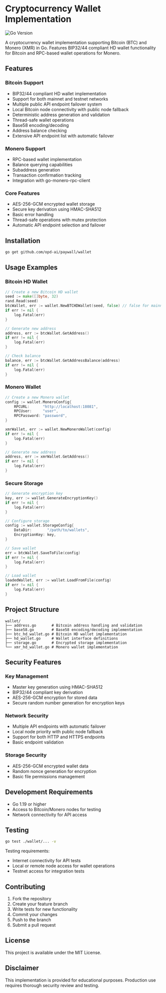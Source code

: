 # Cryptocurrency Wallet Implementation

![Go Version](https://img.shields.io/badge/go-%3E%3D1.19-blue)

A cryptocurrency wallet implementation supporting Bitcoin (BTC) and Monero (XMR) in Go. Features BIP32/44 compliant HD wallet functionality for Bitcoin and RPC-based wallet operations for Monero.

## Features

### Bitcoin Support
- BIP32/44 compliant HD wallet implementation
- Support for both mainnet and testnet networks
- Multiple public API endpoint failover system
- Local Bitcoin node connectivity with public node fallback
- Deterministic address generation and validation
- Thread-safe wallet operations
- Base58 encoding/decoding 
- Address balance checking
- Extensive API endpoint list with automatic failover

### Monero Support
- RPC-based wallet implementation
- Balance querying capabilities
- Subaddress generation
- Transaction confirmation tracking
- Integration with go-monero-rpc-client

### Core Features
- AES-256-GCM encrypted wallet storage
- Secure key derivation using HMAC-SHA512
- Basic error handling
- Thread-safe operations with mutex protection
- Automatic API endpoint selection and failover

## Installation

```bash
go get github.com/opd-ai/paywall/wallet
```

## Usage Examples

### Bitcoin HD Wallet

```go
// Create a new Bitcoin HD wallet
seed := make([]byte, 32)
rand.Read(seed)
btcWallet, err := wallet.NewBTCHDWallet(seed, false) // false for mainnet
if err != nil {
    log.Fatal(err)
}

// Generate new address
address, err := btcWallet.GetAddress()
if err != nil {
    log.Fatal(err)
}

// Check balance
balance, err := btcWallet.GetAddressBalance(address)
if err != nil {
    log.Fatal(err)
}
```

### Monero Wallet

```go
// Create a new Monero wallet
config := wallet.MoneroConfig{
    RPCURL:      "http://localhost:18081",
    RPCUser:     "user",
    RPCPassword: "password",
}

xmrWallet, err := wallet.NewMoneroWallet(config)
if err != nil {
    log.Fatal(err)
}

// Generate new address
address, err := xmrWallet.GetAddress()
if err != nil {
    log.Fatal(err)
}
```

### Secure Storage

```go
// Generate encryption key
key, err := wallet.GenerateEncryptionKey()
if err != nil {
    log.Fatal(err)
}

// Configure storage
config := wallet.StorageConfig{
    DataDir:       "/path/to/wallets",
    EncryptionKey: key,
}

// Save wallet
err = btcWallet.SaveToFile(config)
if err != nil {
    log.Fatal(err)
}

// Load wallet
loadedWallet, err := wallet.LoadFromFile(config)
if err != nil {
    log.Fatal(err)
}
```

## Project Structure

```
wallet/
├── address.go       # Bitcoin address handling and validation
├── base58.go        # Base58 encoding/decoding implementation
├── btc_hd_wallet.go # Bitcoin HD wallet implementation
├── hd_wallet.go     # Wallet interface definitions
├── storage.go       # Encrypted storage implementation
└── xmr_hd_wallet.go # Monero wallet implementation
```

## Security Features

### Key Management
- Master key generation using HMAC-SHA512
- BIP32/44 compliant key derivation
- AES-256-GCM encryption for stored data
- Secure random number generation for encryption keys

### Network Security
- Multiple API endpoints with automatic failover
- Local node priority with public node fallback
- Support for both HTTP and HTTPS endpoints
- Basic endpoint validation

### Storage Security
- AES-256-GCM encrypted wallet data
- Random nonce generation for encryption
- Basic file permissions management

## Development Requirements

- Go 1.19 or higher
- Access to Bitcoin/Monero nodes for testing
- Network connectivity for API access

## Testing

```bash
go test ./wallet/... -v
```

Testing requirements:
- Internet connectivity for API tests
- Local or remote node access for wallet operations
- Testnet access for integration tests

## Contributing

1. Fork the repository
2. Create your feature branch
3. Write tests for new functionality
4. Commit your changes
5. Push to the branch
6. Submit a pull request

## License

This project is available under the MIT License.

## Disclaimer

This implementation is provided for educational purposes. Production use requires thorough security review and testing.